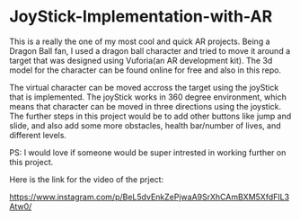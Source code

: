 # JoyStick-Implementation-with-AR

This is a really the one of my most cool and quick AR projects. Being a Dragon Ball fan, I used a dragon ball character and 
tried to move it around a target that was designed using Vuforia(an AR development kit). The 3d model for the character 
can be found online for free and also in this repo.

The virtual character can be moved accross the target using the joyStick that is implemented. The joyStick works in 360 degree
environment, which means that character can be moved in three directions using the joystick. The further steps in this 
project would be to add other buttons like jump and slide, and also add some more obstacles, health bar/number of lives, 
and different levels.

PS: I would love if someone would be super intrested in working further on this project.


Here is the link for the video of the prject:

https://www.instagram.com/p/BeL5dvEnkZePjwaA9SrXhCAmBXM5XfdFIL3Atw0/
